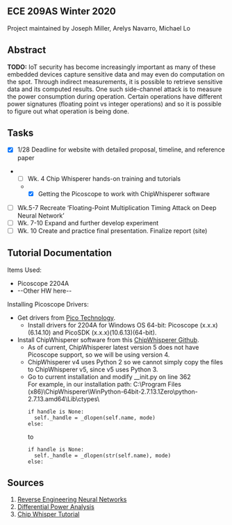 ## ECE 209AS Winter 2020
Project maintained by Joseph Miller, Arelys Navarro, Michael Lo

## Abstract
**TODO:** IoT security has become increasingly important as many of these embedded devices capture sensitive data and may even do computation on the spot. Through indirect measurements, it is possible to retrieve sensitive data and its computed results. One such side-channel attack is to measure the power consumption during operation. Certain operations have different power signatures (floating point vs integer operations) and so it is possible to figure out what operation is being done.

## Tasks
- [x] 1/28 Deadline for website with detailed proposal, timeline, and reference paper
* - [ ] Wk. 4 Chip Whisperer hands-on training and tutorials
  * - [x] Getting the Picoscope to work with ChipWhisperer software
- [ ] Wk.5-7 Recreate ‘Floating-Point Multiplication Timing Attack on Deep Neural Network’
- [ ] Wk. 7-10 Expand and further develop experiment
- [ ] Wk. 10 Create and practice final presentation. Finalize report (site)

## Tutorial Documentation
Items Used:
  * Picoscope 2204A
  * --Other HW here--
  
Installing Picoscope Drivers:
* Get drivers from [Pico Technology](https://www.picotech.com/downloads).
  * Install drivers for 2204A for Windows OS 64-bit: Picoscope (x.x.x)(6.14.10) and PicoSDK (x.x.x)(10.6.13)(64-bit).
* Install ChipWhisperer software from this [ChipWhisperer Github](https://github.com/newaetech/chipwhisperer/releases/download/v4.0.1/Chipwhisperer.v4.0.1.Setup.32-bit.exe).
  * As of current, ChipWhisperer latest version 5 does not have Picoscope support, so we will be using version 4.
  * ChipWhisperer v4 uses Python 2 so we cannot simply copy the files to ChipWhisperer v5, since v5 uses Python 3.
  * Go to current installation and modify __init.py on line 362 <br />
    For example, in our installation path: C:\Program Files (x86)\ChipWhisperer\WinPython-64bit-2.7.13.1Zero\python-2.7.13.amd64\Lib\ctypes\
    ```
    if handle is None:
      self._handle = _dlopen(self.name, mode)
    else:
    ```
    to
    ```
    if handle is None:
      self._handle = _dlopen(str(self.name), mode)
    else:
    ```
    

## Sources
1. [Reverse Engineering Neural Networks](https://www.usenix.org/conference/usenixsecurity19/presentation/batina)
2. [Differential Power Analysis](https://www.paulkocher.com/doc/DifferentialPowerAnalysis.pdf)
3. [Chip Whisper Tutorial](https://wiki.newae.com/Getting_Started)
